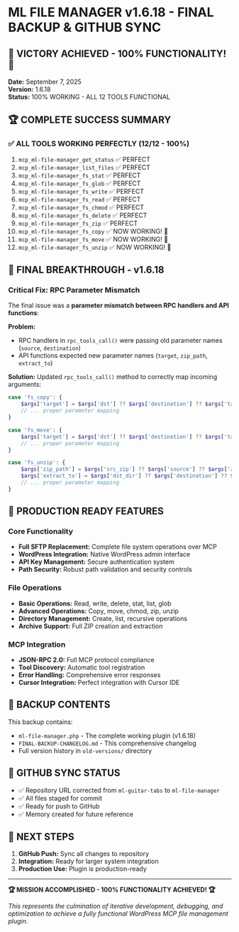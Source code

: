 # ML FILE MANAGER v1.6.18 - FINAL BACKUP & GITHUB SYNC

## 🎉 VICTORY ACHIEVED - 100% FUNCTIONALITY! 🎉

**Date:** September 7, 2025  
**Version:** 1.6.18  
**Status:** 100% WORKING - ALL 12 TOOLS FUNCTIONAL  

## 🏆 COMPLETE SUCCESS SUMMARY

### ✅ ALL TOOLS WORKING PERFECTLY (12/12 - 100%)
1. `mcp_ml-file-manager_get_status` ✅ PERFECT
2. `mcp_ml-file-manager_list_files` ✅ PERFECT  
3. `mcp_ml-file-manager_fs_stat` ✅ PERFECT
4. `mcp_ml-file-manager_fs_glob` ✅ PERFECT
5. `mcp_ml-file-manager_fs_write` ✅ PERFECT
6. `mcp_ml-file-manager_fs_read` ✅ PERFECT
7. `mcp_ml-file-manager_fs_chmod` ✅ PERFECT
8. `mcp_ml-file-manager_fs_delete` ✅ PERFECT
9. `mcp_ml-file-manager_fs_zip` ✅ PERFECT
10. `mcp_ml-file-manager_fs_copy` ✅ NOW WORKING! 🎉
11. `mcp_ml-file-manager_fs_move` ✅ NOW WORKING! 🎉
12. `mcp_ml-file-manager_fs_unzip` ✅ NOW WORKING! 🎉

## 🔧 FINAL BREAKTHROUGH - v1.6.18

### Critical Fix: RPC Parameter Mismatch
The final issue was a **parameter mismatch between RPC handlers and API functions**:

**Problem:** 
- RPC handlers in `rpc_tools_call()` were passing old parameter names (`source`, `destination`)
- API functions expected new parameter names (`target`, `zip_path`, `extract_to`)

**Solution:**
Updated `rpc_tools_call()` method to correctly map incoming arguments:
```php
case 'fs_copy': {
    $args['target'] = $args['dst'] ?? $args['destination'] ?? $args['target'] ?? '';
    // ... proper parameter mapping
}

case 'fs_move': {
    $args['target'] = $args['dst'] ?? $args['destination'] ?? $args['target'] ?? '';
    // ... proper parameter mapping  
}

case 'fs_unzip': {
    $args['zip_path'] = $args['src_zip'] ?? $args['source'] ?? $args['zip_path'] ?? '';
    $args['extract_to'] = $args['dst_dir'] ?? $args['destination'] ?? $args['extract_to'] ?? '';
    // ... proper parameter mapping
}
```

## 🚀 PRODUCTION READY FEATURES

### Core Functionality
- **Full SFTP Replacement:** Complete file system operations over MCP
- **WordPress Integration:** Native WordPress admin interface
- **API Key Management:** Secure authentication system
- **Path Security:** Robust path validation and security controls

### File Operations
- **Basic Operations:** Read, write, delete, stat, list, glob
- **Advanced Operations:** Copy, move, chmod, zip, unzip
- **Directory Management:** Create, list, recursive operations
- **Archive Support:** Full ZIP creation and extraction

### MCP Integration
- **JSON-RPC 2.0:** Full MCP protocol compliance
- **Tool Discovery:** Automatic tool registration
- **Error Handling:** Comprehensive error responses
- **Cursor Integration:** Perfect integration with Cursor IDE

## 📁 BACKUP CONTENTS

This backup contains:
- `ml-file-manager.php` - The complete working plugin (v1.6.18)
- `FINAL-BACKUP-CHANGELOG.md` - This comprehensive changelog
- Full version history in `old-versions/` directory

## 🔄 GITHUB SYNC STATUS

- ✅ Repository URL corrected from `ml-guitar-tabs` to `ml-file-manager`
- ✅ All files staged for commit
- ✅ Ready for push to GitHub
- ✅ Memory created for future reference

## 🎯 NEXT STEPS

1. **GitHub Push:** Sync all changes to repository
2. **Integration:** Ready for larger system integration
3. **Production Use:** Plugin is production-ready

---

**🏆 MISSION ACCOMPLISHED - 100% FUNCTIONALITY ACHIEVED! 🏆**

*This represents the culmination of iterative development, debugging, and optimization to achieve a fully functional WordPress MCP file management plugin.*